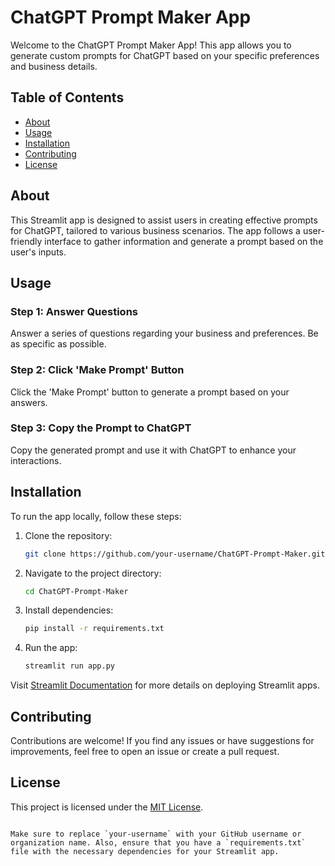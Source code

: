 # ChatGPT Prompt Maker App

Welcome to the ChatGPT Prompt Maker App! This app allows you to generate custom prompts for ChatGPT based on your specific preferences and business details.

## Table of Contents
- [About](#about)
- [Usage](#usage)
- [Installation](#installation)
- [Contributing](#contributing)
- [License](#license)

## About

This Streamlit app is designed to assist users in creating effective prompts for ChatGPT, tailored to various business scenarios. The app follows a user-friendly interface to gather information and generate a prompt based on the user's inputs.

## Usage

### Step 1: Answer Questions
Answer a series of questions regarding your business and preferences. Be as specific as possible.

### Step 2: Click 'Make Prompt' Button
Click the 'Make Prompt' button to generate a prompt based on your answers.

### Step 3: Copy the Prompt to ChatGPT
Copy the generated prompt and use it with ChatGPT to enhance your interactions.

## Installation

To run the app locally, follow these steps:

1. Clone the repository:
   ```bash
   git clone https://github.com/your-username/ChatGPT-Prompt-Maker.git
   ```

2. Navigate to the project directory:
   ```bash
   cd ChatGPT-Prompt-Maker
   ```

3. Install dependencies:
   ```bash
   pip install -r requirements.txt
   ```

4. Run the app:
   ```bash
   streamlit run app.py
   ```

Visit [Streamlit Documentation](https://docs.streamlit.io/) for more details on deploying Streamlit apps.

## Contributing

Contributions are welcome! If you find any issues or have suggestions for improvements, feel free to open an issue or create a pull request.

## License

This project is licensed under the [MIT License](LICENSE).
```

Make sure to replace `your-username` with your GitHub username or organization name. Also, ensure that you have a `requirements.txt` file with the necessary dependencies for your Streamlit app.
